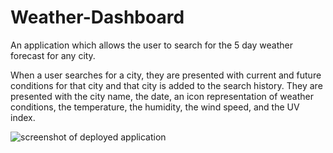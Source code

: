 # Weather-Dashboard
An application which allows the user to search for the 5 day weather forecast for any city.

When a user searches for a city, they are presented with current and future conditions for that city and that city is added to the search history. They are presented with the city name, the date, an icon representation of weather conditions, the temperature, the humidity, the wind speed, and the UV index.

<img src="WeatherDashboardScreenshot.png" alt="screenshot of deployed application">
